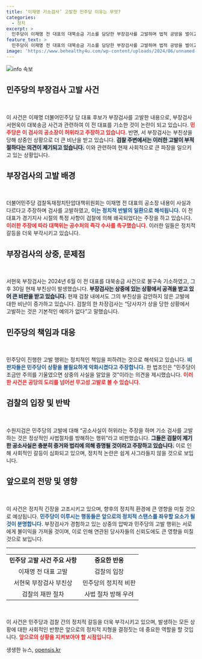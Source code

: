 ```yaml
---
title: ‘이재명 기소검사’ 고발한 민주당 이유는 무엇?
categories:
  - 정치
excerpt: >
  민주당이 이재명 전 대표의 대북송금 기소를 담당한 부장검사를 고발하며 법적 공방을 벌이고 있는 가운데, 해당 검사가 부친상을 당해 상중이라는 사실이 알려졌다. 정치적 논란 속에 최소한의 예의도 지켜지지 않는 상황이 가시화되고 있다.
feature_text: >
  민주당이 이재명 전 대표의 대북송금 기소를 담당한 부장검사를 고발하며 법적 공방을 벌이고 있는 가운데, 해당 검사가 부친상을 당해 상중이라는 사실이 알려졌다. 정치적 논란 속에 최소한의 예의도 지켜지지 않는 상황이 가시화되고 있다.
image: 'https://www.behealthy4u.com/wp-content/uploads/2024/06/unnamed-file.png'
---
```


<p><img src="https://www.behealthy4u.com/wp-content/uploads/2024/06/unnamed-file.png" alt="info 속보" /></p>

<h2 data-ke-size="size26">민주당의 부장검사 고발 사건</h2>

<p data-ke-size="size16">&nbsp;</p>

<p>이 사건은 이재명 더불어민주당 당 대표 후보가 부장검사를 고발한 내용으로, 부장검사 서현욱이 대북송금 사건과 관련하여 이 전 대표를 기소한 것이 논란이 되고 있습니다. <b><span style="color: #ee2323;">민주당은 이 검사의 공소장이 허위라고 주장하고 있습니다.</span></b> 반면, 서 부장검사는 부친상을 당해 상중인 상황으로 더 큰 비난을 받고 있습니다. <b><span style="background-color: #21538527;">검찰 주변에서는 이러한 고발이 부적절하다는 의견이 제기되고 있습니다.</span></b> 이와 관련하여 현재 사회적으로 큰 파장을 일으키고 있는 상황입니다.</p>

<h2 data-ke-size="size26">부장검사의 고발 배경</h2>

<p data-ke-size="size16">&nbsp;</p>

<p>더불어민주당 검찰독재정치탄압대책위원회는 이재명 전 대표의 공소장 내용이 사실과 다르다고 주장하며 검사를 고발하였고, <b><span style="color: #1a5490;">이는 정치적 반발의 일환으로 해석됩니다.</span></b> 이 전 대표가 경기지사 시절의 특정 사항이 검찰에 의해 왜곡되었다는 주장을 하고 있습니다. <b><span style="color: #ee2323;">이러한 주장에 따라 대책위는 공수처의 즉각 수사를 촉구했습니다.</span></b> 이러한 일들은 정치적 갈등을 더욱 부각시키고 있습니다.</p>

<h2 data-ke-size="size26">부장검사의 상중, 문제점</h2>

<p data-ke-size="size16">&nbsp;</p>

<p>서현욱 부장검사는 2024년 6월 이 전 대표를 대북송금 사건으로 불구속 기소하였고, 그 후 30일 현재 부친상이 발생했습니다. <b><span style="background-color: #21538527;">부장검사는 상중에 있는 상황에서 공격을 받고 있어 큰 비판을 받고 있습니다.</span></b> 현재 검찰 내에서도 그의 부친상을 감안하지 않은 고발에 대한 비난이 증가하고 있습니다. 검찰의 한 차장검사는 “당사자가 상을 당한 상황에서 고발하는 것은 기본적인 예의가 없다”고 말했습니다.</p>

<h2 data-ke-size="size26">민주당의 책임과 대응</h2>

<p data-ke-size="size16">&nbsp;</p>

<p>민주당이 진행한 고발 행위는 정치적인 책임을 피하려는 것으로 해석되고 있습니다. <b><span style="color: #1a5490;">비판자들은 민주당이 상황을 불필요하게 악화시켰다고 주장합니다.</span></b> 한 법조인은 "민주당이 조금만 주의를 기울였으면 상중의 사실을 알았을 것"이라는 의견을 제시했습니다. <b><span style="color: #ee2323;">이러한 사건은 공당의 도리를 넘어선 무고성 고발로 볼 수 있습니다.</span></b> </p>

<h2 data-ke-size="size26">검찰의 입장 및 반박</h2>

<p data-ke-size="size16">&nbsp;</p>

<p>수원지검은 민주당의 고발에 대해 “공소사실이 허위라는 주장을 하며 기소 검사를 고발하는 것은 정상적인 사법절차를 방해하는 행위”라고 비판했습니다. <b><span style="background-color: #21538527;">그들은 검찰이 제기한 공소사실은 충분히 증거와 법리에 의해 증명될 것이라고 주장하고 있습니다.</span></b> 이로 인해 사회적인 갈등이 심화되고 있으며, 정치적 논란은 쉽게 사그라들지 않을 것으로 보입니다.</p>

<h2 data-ke-size="size26">앞으로의 전망 및 영향</h2>

<p data-ke-size="size16">&nbsp;</p>

<p>이 사건은 정치적 긴장을 고조시키고 있으며, 향후의 정치적 환경에 큰 영향을 미칠 것으로 예상됩니다. <b><span style="color: #1a5490;">민주당이 이루시는 행동들은 앞으로의 정치적 스탠스를 좌우할 요소가 될 것이 분명합니다.</span></b> 부장검사가 경험하고 있는 상중의 압박과 민주당의 고발 행위는 서로에게 불이익을 가져올 것이며, 이로 인해 연관된 당사자들의 신뢰도에도 큰 영향을 미칠 것으로 보입니다.</p>

<hr>

<table style="width: 100%; border-collapse: collapse;">
<tr>
<td style="text-align: center; height: 17px;"><b>민주당 고발 사건 주요 사항</b></td>
<td style="text-align: center; height: 17px;"><b>중요한 반응</b></td>
</tr>
<tr>
<td style="text-align: center; height: 17px;">이재명 전 대표 고발</td>
<td style="text-align: center; height: 17px;">검찰의 입장</td>
</tr>
<tr>
<td style="text-align: center; height: 17px;">서현욱 부장검사 부친상</td>
<td style="text-align: center; height: 17px;">민주당의 정치적 비판</td>
</tr>
<tr>
<td style="text-align: center; height: 17px;">검찰의 재판 절차</td>
<td style="text-align: center; height: 17px;">사법 절차 방해 우려</td>
</tr>
</table>

<p data-ke-size="size16">&nbsp;</p>

<p>이 사건은 민주당과 검찰 간의 정치적 갈등을 더욱 부각시키고 있으며, 발생하는 모든 상황에 대한 사회적인 반향은 앞으로의 정치적 지형을 결정짓는 데 중요한 역할을 할 것입니다. <b><span style="color: #ee2323;">앞으로의 상황을 지켜보아야 할 시점입니다.</span></b></p>
생생한 뉴스, <a href="https://opensis.kr" rel="dofollow">opensis.kr</a>


